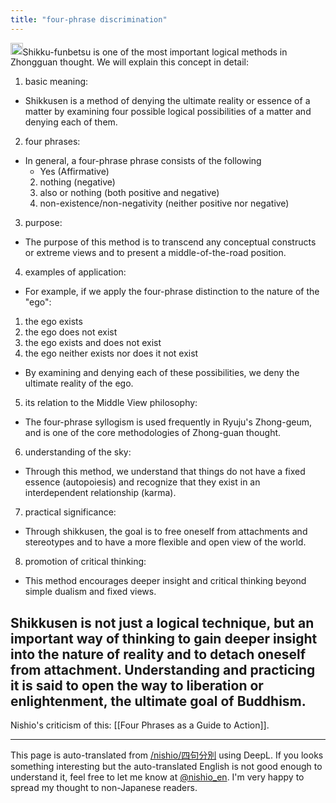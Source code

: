 ```yaml
---
title: "four-phrase discrimination"
---
```


<img src='https://scrapbox.io/api/pages/nishio-en/claude/icon' alt='claude.icon' height="19.5"/>Shikku-funbetsu is one of the most important logical methods in Zhongguan thought. We will explain this concept in detail:

1. basic meaning:
- Shikkusen is a method of denying the ultimate reality or essence of a matter by examining four possible logical possibilities of a matter and denying each of them.

2. four phrases:
- In general, a four-phrase phrase consists of the following
    - Yes (Affirmative)
    2. nothing (negative)
    3. also or nothing (both positive and negative)
    4. non-existence/non-negativity (neither positive nor negative)

3. purpose:
- The purpose of this method is to transcend any conceptual constructs or extreme views and to present a middle-of-the-road position.

4. examples of application:
- For example, if we apply the four-phrase distinction to the nature of the "ego":
1. the ego exists
2. the ego does not exist
3. the ego exists and does not exist
4. the ego neither exists nor does it not exist

- By examining and denying each of these possibilities, we deny the ultimate reality of the ego.

5. its relation to the Middle View philosophy:
- The four-phrase syllogism is used frequently in Ryuju's Zhong-geum, and is one of the core methodologies of Zhong-guan thought.

6. understanding of the sky:
- Through this method, we understand that things do not have a fixed essence (autopoiesis) and recognize that they exist in an interdependent relationship (karma).

7. practical significance:
- Through shikkusen, the goal is to free oneself from attachments and stereotypes and to have a more flexible and open view of the world.

8. promotion of critical thinking:
- This method encourages deeper insight and critical thinking beyond simple dualism and fixed views.

Shikkusen is not just a logical technique, but an important way of thinking to gain deeper insight into the nature of reality and to detach oneself from attachment. Understanding and practicing it is said to open the way to liberation or enlightenment, the ultimate goal of Buddhism.
---
Nishio's criticism of this: [[Four Phrases as a Guide to Action]].

---
This page is auto-translated from [/nishio/四句分別](https://scrapbox.io/nishio/四句分別) using DeepL. If you looks something interesting but the auto-translated English is not good enough to understand it, feel free to let me know at [@nishio_en](https://twitter.com/nishio_en). I'm very happy to spread my thought to non-Japanese readers.